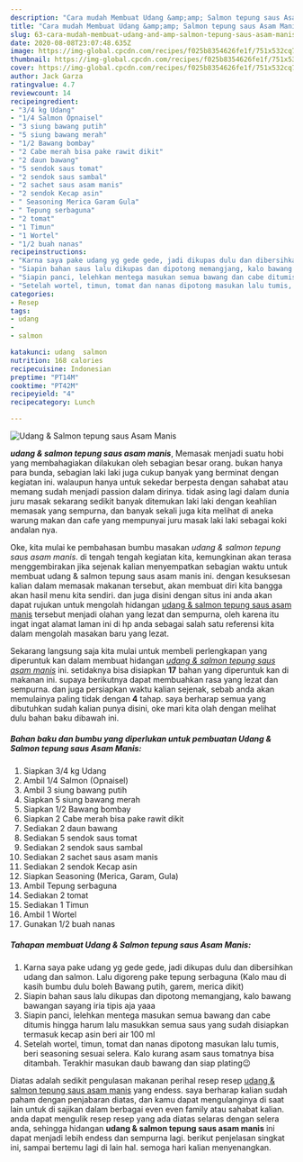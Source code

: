 ```yaml
---
description: "Cara mudah Membuat Udang &amp;amp; Salmon tepung saus Asam Manis yang enak"
title: "Cara mudah Membuat Udang &amp;amp; Salmon tepung saus Asam Manis yang enak"
slug: 63-cara-mudah-membuat-udang-and-amp-salmon-tepung-saus-asam-manis-yang-enak
date: 2020-08-08T23:07:48.635Z
image: https://img-global.cpcdn.com/recipes/f025b8354626fe1f/751x532cq70/udang-salmon-tepung-saus-asam-manis-foto-resep-utama.jpg
thumbnail: https://img-global.cpcdn.com/recipes/f025b8354626fe1f/751x532cq70/udang-salmon-tepung-saus-asam-manis-foto-resep-utama.jpg
cover: https://img-global.cpcdn.com/recipes/f025b8354626fe1f/751x532cq70/udang-salmon-tepung-saus-asam-manis-foto-resep-utama.jpg
author: Jack Garza
ratingvalue: 4.7
reviewcount: 14
recipeingredient:
- "3/4 kg Udang"
- "1/4 Salmon Opnaisel"
- "3 siung bawang putih"
- "5 siung bawang merah"
- "1/2 Bawang bombay"
- "2 Cabe merah bisa pake rawit dikit"
- "2 daun bawang"
- "5 sendok saus tomat"
- "2 sendok saus sambal"
- "2 sachet saus asam manis"
- "2 sendok Kecap asin"
- " Seasoning Merica Garam Gula"
- " Tepung serbaguna"
- "2 tomat"
- "1 Timun"
- "1 Wortel"
- "1/2 buah nanas"
recipeinstructions:
- "Karna saya pake udang yg gede gede, jadi dikupas dulu dan dibersihkan udang dan salmon. Lalu digoreng pake tepung serbaguna (Kalo mau di kasih bumbu dulu boleh Bawang putih, garem, merica dikit)"
- "Siapin bahan saus lalu dikupas dan dipotong memangjang, kalo bawang bawangan sayang iria tipis aja yaaa"
- "Siapin panci, lelehkan mentega masukan semua bawang dan cabe ditumis hingga harum lalu masukkan semua saus yang sudah disiapkan termasuk kecap asin beri air 100 ml"
- "Setelah wortel, timun, tomat dan nanas dipotong masukan lalu tumis, beri seasoning sesuai selera. Kalo kurang asam saus tomatnya bisa ditambah. Terakhir masukan daub bawang dan siap plating😉"
categories:
- Resep
tags:
- udang
- 
- salmon

katakunci: udang  salmon 
nutrition: 168 calories
recipecuisine: Indonesian
preptime: "PT14M"
cooktime: "PT42M"
recipeyield: "4"
recipecategory: Lunch

---
```



![Udang &amp; Salmon tepung saus Asam Manis](https://img-global.cpcdn.com/recipes/f025b8354626fe1f/751x532cq70/udang-salmon-tepung-saus-asam-manis-foto-resep-utama.jpg)

<b><i>udang &amp; salmon tepung saus asam manis</i></b>, Memasak menjadi suatu hobi yang membahagiakan dilakukan oleh sebagian besar orang. bukan hanya para bunda, sebagian laki laki juga cukup banyak yang berminat dengan kegiatan ini. walaupun hanya untuk sekedar berpesta dengan sahabat atau memang sudah menjadi passion dalam dirinya. tidak asing lagi dalam dunia juru masak sekarang sedikit banyak ditemukan laki laki dengan keahlian memasak yang sempurna, dan banyak sekali juga kita melihat di aneka warung makan dan cafe yang mempunyai juru masak laki laki sebagai koki andalan nya.



Oke, kita mulai ke pembahasan bumbu masakan <i>udang &amp; salmon tepung saus asam manis</i>. di tengah tengah kegiatan kita, kemungkinan akan terasa menggembirakan jika sejenak kalian menyempatkan sebagian waktu untuk membuat udang &amp; salmon tepung saus asam manis ini. dengan kesuksesan kalian dalam memasak makanan tersebut, akan membuat diri kita bangga akan hasil menu kita sendiri. dan juga disini dengan situs ini anda akan dapat rujukan untuk mengolah hidangan <u>udang &amp; salmon tepung saus asam manis</u> tersebut menjadi olahan yang lezat dan sempurna, oleh karena itu ingat ingat alamat laman ini di hp anda sebagai salah satu referensi kita dalam mengolah masakan baru yang lezat.


Sekarang langsung saja kita mulai untuk membeli perlengkapan yang diperuntuk kan dalam membuat hidangan <u><i>udang &amp; salmon tepung saus asam manis</i></u> ini. setidaknya bisa disiapkan <b>17</b> bahan yang diperuntuk kan di makanan ini. supaya berikutnya dapat membuahkan rasa yang lezat dan sempurna. dan juga persiapkan waktu kalian sejenak, sebab anda akan memulainya paling tidak dengan <b>4</b> tahap. saya berharap semua yang dibutuhkan sudah kalian punya disini, oke mari kita olah dengan melihat dulu bahan baku dibawah ini.

<!--inarticleads1-->

##### Bahan baku dan bumbu yang diperlukan untuk pembuatan Udang &amp; Salmon tepung saus Asam Manis:

1. Siapkan 3/4 kg Udang
1. Ambil 1/4 Salmon (Opnaisel)
1. Ambil 3 siung bawang putih
1. Siapkan 5 siung bawang merah
1. Siapkan 1/2 Bawang bombay
1. Siapkan 2 Cabe merah bisa pake rawit dikit
1. Sediakan 2 daun bawang
1. Sediakan 5 sendok saus tomat
1. Sediakan 2 sendok saus sambal
1. Sediakan 2 sachet saus asam manis
1. Sediakan 2 sendok Kecap asin
1. Siapkan  Seasoning (Merica, Garam, Gula)
1. Ambil  Tepung serbaguna
1. Sediakan 2 tomat
1. Sediakan 1 Timun
1. Ambil 1 Wortel
1. Gunakan 1/2 buah nanas




<!--inarticleads2-->

##### Tahapan membuat Udang &amp; Salmon tepung saus Asam Manis:

1. Karna saya pake udang yg gede gede, jadi dikupas dulu dan dibersihkan udang dan salmon. Lalu digoreng pake tepung serbaguna (Kalo mau di kasih bumbu dulu boleh Bawang putih, garem, merica dikit)
1. Siapin bahan saus lalu dikupas dan dipotong memangjang, kalo bawang bawangan sayang iria tipis aja yaaa
1. Siapin panci, lelehkan mentega masukan semua bawang dan cabe ditumis hingga harum lalu masukkan semua saus yang sudah disiapkan termasuk kecap asin beri air 100 ml
1. Setelah wortel, timun, tomat dan nanas dipotong masukan lalu tumis, beri seasoning sesuai selera. Kalo kurang asam saus tomatnya bisa ditambah. Terakhir masukan daub bawang dan siap plating😉




Diatas adalah sedikit pengulasan makanan perihal resep resep <u>udang &amp; salmon tepung saus asam manis</u> yang endess. saya berharap kalian sudah paham dengan penjabaran diatas, dan kamu dapat mengulanginya di saat lain untuk di sajikan dalam berbagai even even family atau sahabat kalian. anda dapat mengulik resep resep yang ada diatas selaras dengan selera anda, sehingga hidangan <b>udang &amp; salmon tepung saus asam manis</b> ini dapat menjadi lebih endess dan sempurna lagi. berikut penjelasan singkat ini, sampai bertemu lagi di lain hal. semoga hari kalian menyenangkan.
